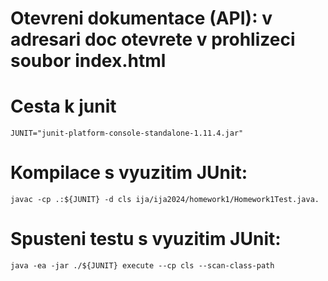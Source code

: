 
# Otevreni dokumentace (API): v adresari doc otevrete v prohlizeci soubor index.html

# Cesta k junit
```
JUNIT="junit-platform-console-standalone-1.11.4.jar"
```

# Kompilace s vyuzitim JUnit:
```
javac -cp .:${JUNIT} -d cls ija/ija2024/homework1/Homework1Test.java.
```

# Spusteni testu s vyuzitim JUnit:
```
java -ea -jar ./${JUNIT} execute --cp cls --scan-class-path
```
